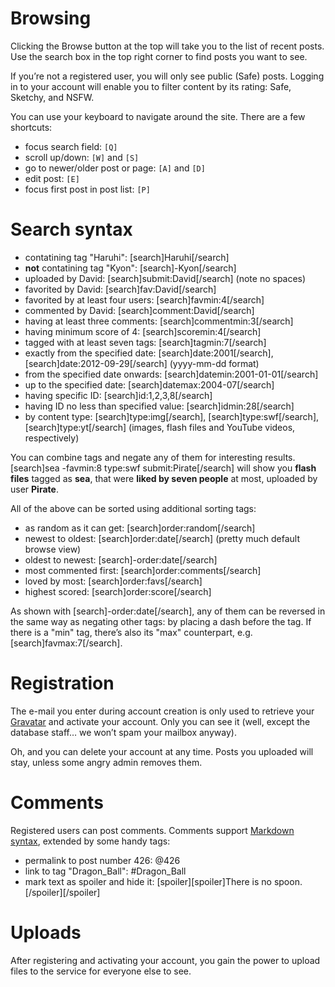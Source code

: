 # Browsing

Clicking the Browse button at the top will take you to the list of recent posts. Use the search box in the top right corner to find posts you want to see.

If you&rsquo;re not a registered user, you will only see public (Safe) posts. Logging in to your account will enable you to filter content by its rating: Safe, Sketchy, and NSFW.

You can use your keyboard to navigate around the site. There are a few shortcuts:

- focus search field: `[Q]`
- scroll up/down: `[W]` and `[S]`
- go to newer/older post or page: `[A]` and `[D]`
- edit post: `[E]`
- focus first post in post list: `[P]`

# Search syntax

- contatining tag "Haruhi": [search]Haruhi[/search]
- **not** contatining tag "Kyon": [search]-Kyon[/search]
- uploaded by David: [search]submit:David[/search] (note no spaces)
- favorited by David: [search]fav:David[/search]
- favorited by at least four users: [search]favmin:4[/search]
- commented by David: [search]comment:David[/search]
- having at least three comments: [search]commentmin:3[/search]
- having minimum score of 4: [search]scoremin:4[/search]
- tagged with at least seven tags: [search]tagmin:7[/search]
- exactly from the specified date: [search]date:2001[/search], [search]date:2012-09-29[/search] (yyyy-mm-dd format)
- from the specified date onwards: [search]datemin:2001-01-01[/search]
- up to the specified date: [search]datemax:2004-07[/search]
- having specific ID: [search]id:1,2,3,8[/search]
- having ID no less than specified value: [search]idmin:28[/search]
- by content type: [search]type:img[/search], [search]type:swf[/search], [search]type:yt[/search] (images, flash files and YouTube videos, respectively)

You can combine tags and negate any of them for interesting results. [search]sea -favmin:8 type:swf submit:Pirate[/search] will show you **flash files** tagged as **sea**, that were **liked by seven people** at most, uploaded by user **Pirate**.

All of the above can be sorted using additional sorting tags:

- as random as it can get: [search]order:random[/search]
- newest to oldest: [search]order:date[/search] (pretty much default browse view)
- oldest to newest: [search]-order:date[/search]
- most commented first: [search]order:comments[/search]
- loved by most: [search]order:favs[/search]
- highest scored: [search]order:score[/search]

As shown with [search]-order:date[/search], any of them can be reversed in the same way as negating other tags: by placing a dash before the tag. If there is a "min" tag, there&rsquo;s also its "max" counterpart, e.g. [search]favmax:7[/search].

# Registration

The e-mail you enter during account creation is only used to retrieve your [Gravatar](http://gravatar.com) and activate your account. Only you can see it (well, except the database staff&hellip; we won&rsquo;t spam your mailbox anyway).

Oh, and you can delete your account at any time. Posts you uploaded will stay, unless some angry admin removes them.

# Comments

Registered users can post comments. Comments support [Markdown syntax](http://daringfireball.net/projects/markdown/syntax), extended by some handy tags:

- permalink to post number 426: @426
- link to tag "Dragon_Ball": #Dragon_Ball
- mark text as spoiler and hide it: [spoiler]&#91;spoiler]There is no spoon.&#91;/spoiler][/spoiler]

# Uploads

After registering and activating your account, you gain the power to upload files to the service for everyone else to see.
